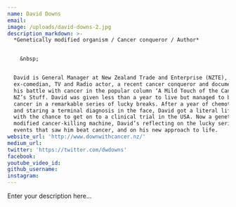 ```yaml
---
name: David Downs
email:
image: /uploads/david-downs-2.jpg
description_markdown: >-
  *Genetically modified organism / Cancer conqueror / Author*


    &nbsp;


  David is General Manager at New Zealand Trade and Enterprise (NZTE), an
  ex-comedian, TV and Radio actor, a recent cancer conqueror and documentor of
  his battle with cancer in the popular column ‘A Mild Touch of the Cancer’ on
  NZ’s Stuff. David was given less than a year to live but managed to beat
  cancer in a remarkable series of lucky breaks. After a year of chemotherapy,
  and staring a terminal diagnosis in the face, David got a literal lifeline,
  with the chance to get on to a clinical trial in the USA. Now a genetically
  modified cancer-killing machine, David’s reflecting on the lucky series of
  events that saw him beat cancer, and on his new approach to life.
website_url: 'http://www.downwithcancer.nz/'
medium_url:
twitter: 'https://twitter.com/dwdowns'
facebook:
youtube_video_id:
github_username:
instagram:
---
```


Enter your description here...
